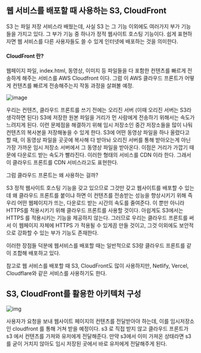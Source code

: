 ## 웹 서비스를 배포할 때 사용하는 S3, CloudFront

S3 는 파일 저장 서비스라 배웠는데, 
사실 S3 는 그 기능 이외에도 여러가지 부가 기능들을 가지고 있다.
그 부가 기능 중 하나가 정적 웹사이트 호스팅 기능이다. 
쉽게 표현하자면 웹 서비스를 다른 사용자들도 쓸 수 있게 인터넷에 배포하는 것을 의미한다.

#### CloudFront 란? 

웹페이지 파일, index.html, 동영상, 이미지 등 파일들을 다 포함한 컨텐츠를 빠르게 전송하게 해주는 서비스를 AWS Cloudfront 이다.
그럼 이 AWS 클라우드 프론트가 어떻게 컨텐츠를 빠르게 전송해주는지 작동 과정을 살펴볼 예정.

![image](https://github.com/cotes2020/jekyll-theme-chirpy/assets/102217402/abf83f13-b10b-4a67-82dc-65f764bd37ce)
 
우리는 컨텐츠, 클라우드 프론트를 쓰기 전에는 오리진 서버 (이때 오리진 서버는 S3라 생각하면 된다) S3에 저장한 원본 파일을 거리가 먼 사람에게 전송하기 위해서는 속도가 느려지게 된다.
이런 문제점을 해결하기 위해 임시 저장소인 중간 저장소들을 많이 나둬 컨텐츠의 복사본을 저장해놓을 수 있게 한다.
S3에 어떤 동영상 파일을 하나 올렸다고 할 때, 이 동영상 파일을 곳곳에 복사해 다 받아놔 오리진 서버를 통해 받아오는게 아닌 가장 가까운 임시 저장소 서버에서 그 동영상 파일을 받아온다.
이점은 거리가 가깝기 때문에 다운로드 받는 속도가 빨라진다. 이러한 형태의 서비스를 CDN 이라 한다. 그래서 이 클라우드 프론트를 CDN 서비스라고도 표현한다.

그럼 클라우드 프론트는 왜 사용하는 걸까?

S3 정적 웹사이트 호스팅 기능을 갖고 있으므로 그것만 갖고 웹사이트를 배포할 수 있는데 왜 클라우드 프론트를 붙이냐 하면
이 컨텐츠를 전송받는 성능을 향상시키기 위해 즉 우리 어떤 웹페이지가 뜨는, 다운로드 받는 시간의 속도를 줄여준다.
이 뿐만 아니라 HTTPS를 적용시키기 위해 클라우드 프론트를 사용할 것이다.
아쉽게도 S3에서는 HTTPS 를 적용시키는 기능을 제공하지 않는다. 그러므로 우리는 클라우드 프론트를 써서 이 웹페이지 자체에 HTTPS 가 적용될 수 있게끔 만들 것이고, 그것 이외에도 보안적으로 강화할 수 있는 부가 기능도 존재한다.

이러한 장점들 덕분에 웹서비스를 배포할 때는 일반적으로 S3랑 클라우드 프론트를 같이 조합해 배포하고 있다.

참고로 웹 서비스를 배포할 때 S3, CloudFront도 많이 사용하지만, Netlify, Vercel, Cloudflare와 같은 서비스를 사용하기도 한다.

## S3, CloudFront를 활용한 아키텍처 구성

![img](https://github.com/cotes2020/jekyll-theme-chirpy/assets/102217402/4a6677f3-e19e-4a3b-815d-37b6c6b91d2f)

사용자가 요청을 보내 웹사이트 페이지의 컨텐츠를 전달받아야 하는데, 이를 임시저장소인 cloudfront 를 통해 거쳐 받을 예정이다.
s3 로 직접 받지 않고 클라우드 프론트가 s3 에서 컨텐츠를 가져와 유저에게 전달해준다.
만약 s3에서 이미 가져온 상태라면 s3를 굳이 거치지 않아도 임시 저장된 곳에서 바로 유저에게 전달해주게 된다.
